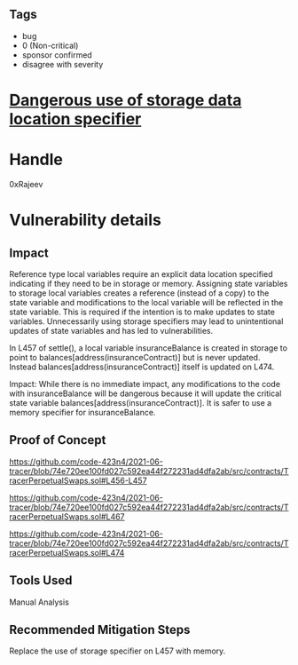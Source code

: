 ## Tags

- bug
- 0 (Non-critical)
- sponsor confirmed
- disagree with severity

# [Dangerous use of storage data location specifier](https://github.com/code-423n4/2021-06-tracer-findings/issues/61) 

# Handle

0xRajeev


# Vulnerability details

## Impact

Reference type local variables require an explicit data location specified indicating if they need to be in storage or memory. Assigning state variables to storage local variables creates a reference  (instead of a copy) to the state variable and modifications to the local variable will be reflected in the state variable. This is required if the intention is to make updates to state variables. Unnecessarily using storage specifiers may lead to unintentional updates of state variables and has led to vulnerabilities.

In L457 of settle(), a local variable insuranceBalance is created in storage to point to balances[address(insuranceContract)] but is never updated. Instead balances[address(insuranceContract)] itself is updated on L474.

Impact: While there is no immediate impact, any modifications to the code with insuranceBalance will be dangerous because it will update the critical state variable balances[address(insuranceContract)]. It is safer to use a memory specifier for insuranceBalance.

## Proof of Concept

https://github.com/code-423n4/2021-06-tracer/blob/74e720ee100fd027c592ea44f272231ad4dfa2ab/src/contracts/TracerPerpetualSwaps.sol#L456-L457

https://github.com/code-423n4/2021-06-tracer/blob/74e720ee100fd027c592ea44f272231ad4dfa2ab/src/contracts/TracerPerpetualSwaps.sol#L467

https://github.com/code-423n4/2021-06-tracer/blob/74e720ee100fd027c592ea44f272231ad4dfa2ab/src/contracts/TracerPerpetualSwaps.sol#L474

## Tools Used

Manual Analysis

## Recommended Mitigation Steps

Replace the use of storage specifier on L457 with memory.

